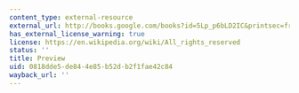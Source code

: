 ```yaml
---
content_type: external-resource
external_url: http://books.google.com/books?id=5Lp_p6bLD2IC&printsec=frontcover&source=gbs_navlinks_s#v=onepage&q=&f=false
has_external_license_warning: true
license: https://en.wikipedia.org/wiki/All_rights_reserved
status: ''
title: Preview
uid: 0818dde5-de84-4e85-b52d-b2f1fae42c84
wayback_url: ''
---
```

